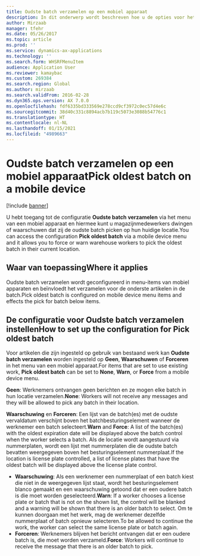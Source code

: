 ```yaml
---
title: Oudste batch verzamelen op een mobiel apparaat
description: In dit onderwerp wordt beschreven hoe u de opties voor het verzamelen van de oudste batch kunt instellen en toepassen op een mobiel apparaat.
author: Mirzaab
manager: tfehr
ms.date: 05/26/2017
ms.topic: article
ms.prod: ''
ms.service: dynamics-ax-applications
ms.technology: ''
ms.search.form: WHSRFMenuItem
audience: Application User
ms.reviewer: kamaybac
ms.custom: 269384
ms.search.region: Global
ms.author: mirzaab
ms.search.validFrom: 2016-02-28
ms.dyn365.ops.version: AX 7.0.0
ms.openlocfilehash: fdf6335bd333569e278ccd9cf3972c0ec57d4e6c
ms.sourcegitcommit: 38d40c331c8894acb7b119c5073e3088b54776c1
ms.translationtype: HT
ms.contentlocale: nl-NL
ms.lasthandoff: 01/15/2021
ms.locfileid: "4989663"
---
```

# <a name="pick-oldest-batch-on-a-mobile-device"></a><span data-ttu-id="30e89-103">Oudste batch verzamelen op een mobiel apparaat</span><span class="sxs-lookup"><span data-stu-id="30e89-103">Pick oldest batch on a mobile device</span></span>

[!include [banner](../includes/banner.md)]

<span data-ttu-id="30e89-104">U hebt toegang tot de configuratie **Oudste batch verzamelen** via het menu van een mobiel apparaat en hiermee kunt u magazijnmedewerkers dwingen of waarschuwen dat zij de oudste batch picken op hun huidige locatie.</span><span class="sxs-lookup"><span data-stu-id="30e89-104">You can access the configuration **Pick oldest batch** via a mobile device menu and it allows you to force or warn warehouse workers to pick the oldest batch in their current location.</span></span>  

## <a name="where-it-applies"></a><span data-ttu-id="30e89-105">Waar van toepassing</span><span class="sxs-lookup"><span data-stu-id="30e89-105">Where it applies</span></span>
<span data-ttu-id="30e89-106">Oudste batch verzamelen wordt geconfigureerd in menu-items van mobiel apparaten en beïnvloedt het verzamelen voor de onderste artikelen in de batch.</span><span class="sxs-lookup"><span data-stu-id="30e89-106">Pick oldest batch is configured on mobile device menu items and effects the pick for batch below items.</span></span>

## <a name="how-to-set-up-the-configuration-for-pick-oldest-batch"></a><span data-ttu-id="30e89-107">De configuratie voor Oudste batch verzamelen instellen</span><span class="sxs-lookup"><span data-stu-id="30e89-107">How to set up the configuration for Pick oldest batch</span></span> 
<span data-ttu-id="30e89-108">Voor artikelen die zijn ingesteld op gebruik van bestaand werk kan **Oudste batch verzamelen** worden ingesteld op **Geen**, **Waarschuwen** of **Forceren** in het menu van een mobiel apparaat.</span><span class="sxs-lookup"><span data-stu-id="30e89-108">For items that are set to use existing work, **Pick oldest batch** can be set to **None**, **Warn**, or **Force** from a mobile device menu.</span></span>

<span data-ttu-id="30e89-109">**Geen**: Werknemers ontvangen geen berichten en ze mogen elke batch in hun locatie verzamelen.</span><span class="sxs-lookup"><span data-stu-id="30e89-109">**None**: Workers will not receive any messages and they will be allowed to pick any batch in their location.</span></span>

<span data-ttu-id="30e89-110">**Waarschuwing** en **Forceren**: Een lijst van de batch(es) met de oudste vervaldatum verschijnt boven het batchbesturingselement wanneer de werknemer een batch selecteert.</span><span class="sxs-lookup"><span data-stu-id="30e89-110">**Warn** and **Force**:  A list of the batch(es) with the oldest expiration date will be displayed above the batch control when the worker selects a batch.</span></span> <span data-ttu-id="30e89-111">Als de locatie wordt aangestuurd via nummerplaten, wordt een lijst met nummerplaten die de oudste batch bevatten weergegeven boven het besturingselement nummerplaat.</span><span class="sxs-lookup"><span data-stu-id="30e89-111">If the location is license plate controlled, a list of license plates that have the oldest batch will be displayed above the license plate control.</span></span> 
-   <span data-ttu-id="30e89-112">**Waarschuwing**: Als een werknemer een nummerplaat of een batch kiest die niet in de weergegeven lijst staat, wordt het besturingselement blanco gemaakt en een waarschuwing getoond dat er een oudere batch is die moet worden geselecteerd.</span><span class="sxs-lookup"><span data-stu-id="30e89-112">**Warn**: If a worker chooses a license plate or batch that is not on the shown list, the control will be blanked and a warning will be shown that there is an older batch to select.</span></span> <span data-ttu-id="30e89-113">Om te kunnen doorgaan met het werk, mag de werknemer dezelfde nummerplaat of batch opnieuw selecteren.</span><span class="sxs-lookup"><span data-stu-id="30e89-113">To be allowed to continue the work, the worker can select the same license plate or batch again.</span></span>  
-   <span data-ttu-id="30e89-114">**Forceren**: Werknemers blijven het bericht ontvangen dat er een oudere batch is, die moet worden verzameld.</span><span class="sxs-lookup"><span data-stu-id="30e89-114">**Force**: Workers will continue to receive the message that there is an older batch to pick.</span></span>
